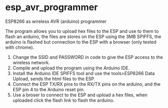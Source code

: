 # esp_avr_programmer
ESP8266 as wireless AVR (arduino) programmer

The program allows you to upload hex files to the ESP and use to them to flash an arduino, the files are stores on the ESP using the 3MB SPIFFS, the arduino is flashed but connection to the ESP with a browser (only tested with chrome).

1. Change the SSID and PASSWORD in code to give the ESP access to the wireless network.
2. Compile and upload the program using the Arduino IDE.
3. Install the Arduino IDE SPIFFS tool and use the tools>ESP8266 Data Upload, sends the html files to the ESP.
4. Connect the ESP TX/RX pins to the RX/TX pins on the arduino, and the ESP pin 4 to the Arduino reset pin.
5. Use a broser to connect to the ESP and upload a hex files, when uploaded click the flash link to flash the arduino.
